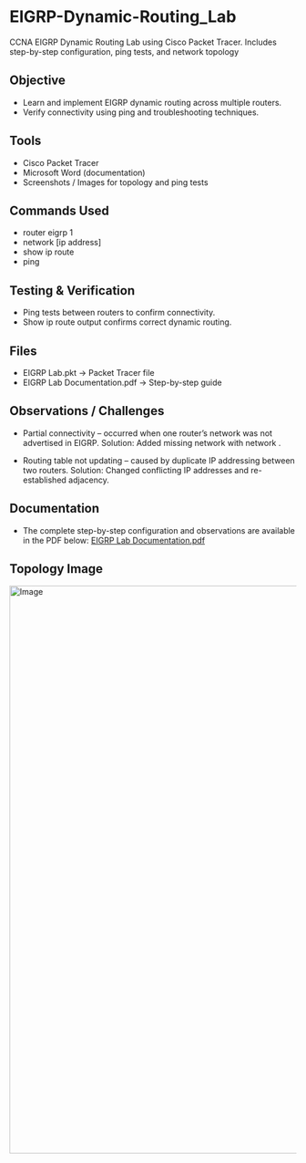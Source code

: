 # EIGRP-Dynamic-Routing_Lab
CCNA EIGRP Dynamic Routing Lab using Cisco Packet Tracer. Includes step-by-step configuration, ping tests, and network topology

## Objective
- Learn and implement EIGRP dynamic routing across multiple routers.
- Verify connectivity using ping and troubleshooting techniques.

## Tools
- Cisco Packet Tracer
- Microsoft Word (documentation)
- Screenshots / Images for topology and ping tests

## Commands Used
- router eigrp 1
- network [ip address]
- show ip route
- ping

## Testing & Verification
- Ping tests between routers to confirm connectivity.
- Show ip route output confirms correct dynamic routing.

## Files
- EIGRP Lab.pkt → Packet Tracer file
- EIGRP Lab Documentation.pdf → Step-by-step guide

## Observations / Challenges
- Partial connectivity – occurred when one router’s network was not 
advertised in EIGRP. 
   Solution: Added missing network with network <IP>. 

- Routing table not updating – caused by duplicate IP addressing 
between two routers. 
   Solution: Changed conflicting IP addresses and re-established 
adjacency.

## Documentation
- The complete step-by-step configuration and observations are available in the PDF below:
[EIGRP Lab Documentation.pdf](https://github.com/user-attachments/files/22714960/EIGRP.Lab.Documentation.pdf)

## Topology Image

<img width="1919" height="996" alt="Image" src="https://github.com/user-attachments/assets/00d506bd-91bf-44ea-9aa2-08aec0c59169" />

